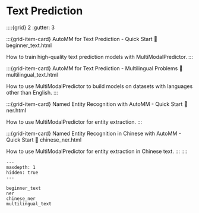 # Text Prediction

::::{grid} 2
  :gutter: 3

:::{grid-item-card} AutoMM for Text Prediction - Quick Start
  :link: beginner_text.html

  How to train high-quality text prediction models with MultiModalPredictor.
:::

:::{grid-item-card} AutoMM for Text Prediction - Multilingual Problems
  :link: multilingual_text.html

  How to use MultiModalPredictor to build models on datasets with languages other than English.
:::

:::{grid-item-card} Named Entity Recognition with AutoMM - Quick Start
  :link: ner.html

  How to use MultiModalPredictor for entity extraction.
:::

:::{grid-item-card} Named Entity Recognition in Chinese with AutoMM - Quick Start
  :link: chinese_ner.html

  How to use MultiModalPredictor for entity extraction in Chinese text.
:::
::::

```{toctree}
---
maxdepth: 1
hidden: true
---

beginner_text
ner
chinese_ner
multilingual_text
```
